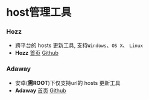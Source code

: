 # host管理工具
### Hozz
  - 跨平台的 hosts 更新工具, 支持``Windows``、``OS X``、 ``Linux``
  - **Hozz** [首页](http://ppoffice.github.io/Hozz) [Github](https://github.com/ppoffice/Hozz)

### Adaway
  - 安卓(**需ROOT**)下仅支持url的 hosts 更新工具
  - **Adaway** [首页](http://free-software-for-android.github.io/AdAway/) [Github](https://github.com/Free-Software-for-Android/AdAway)
